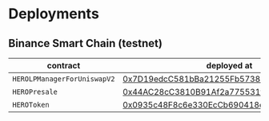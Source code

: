 # Deployments

## Binance Smart Chain (testnet)

| contract | deployed at | transaction hash |  
| --- | --- | --- |
| `HEROLPManagerForUniswapV2` | [0x7D19edcC581bBa21255Fb5738C04fe3938206294](https://testnet.bscscan.com/address/0x7D19edcC581bBa21255Fb5738C04fe3938206294) | [0x05fc9af29b79f5d7b351354ea6ab993e57b7c5f31a228d4b8ac94c0295fe9cee](https://testnet.bscscan.com/tx/0x05fc9af29b79f5d7b351354ea6ab993e57b7c5f31a228d4b8ac94c0295fe9cee) |
| `HEROPresale` | [0x44AC28cC3810B91Af2a775531f64bBe7dd3885DD](https://testnet.bscscan.com/address/0x44AC28cC3810B91Af2a775531f64bBe7dd3885DD) | [0xcf99bf597e32115c4d671273a42f1abd29a651a12d515c5c98c57d398ae89811](https://testnet.bscscan.com/tx/0xcf99bf597e32115c4d671273a42f1abd29a651a12d515c5c98c57d398ae89811) |
| `HEROToken` | [0x0935c48F8c6e330EcCb690418e7E51D29F935F95](https://testnet.bscscan.com/address/0x0935c48F8c6e330EcCb690418e7E51D29F935F95) | [0x9d94b9246a6f10a5214235e168506eed3e860a5a31327dcf6f69f276c8aad1de](https://testnet.bscscan.com/tx/0x9d94b9246a6f10a5214235e168506eed3e860a5a31327dcf6f69f276c8aad1de) |

